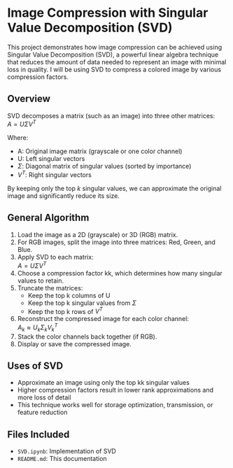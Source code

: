 # Image Compression with Singular Value Decomposition (SVD)

This project demonstrates how image compression can be achieved using Singular Value Decomposition (SVD), a powerful linear algebra technique that reduces the amount of data needed to represent an image with minimal loss in quality. I will be using SVD to compress a colored image by various compression factors.

## Overview
SVD decomposes a matrix (such as an image) into three other matrices:  
$A = U \Sigma V^T$

Where:
- A: Original image matrix (grayscale or one color channel)
- U: Left singular vectors
- $\Sigma$: Diagonal matrix of singular values (sorted by importance)
- $V^T$: Right singular vectors

By keeping only the top $k$ singular values, we can approximate the original image and significantly reduce its size.

## General Algorithm

1. Load the image as a 2D (grayscale) or 3D (RGB) matrix.
2. For RGB images, split the image into three matrices: Red, Green, and Blue.
3. Apply SVD to each matrix:  
    $A = U \Sigma V^T$
4. Choose a compression factor kk, which determines how many singular values to retain.
5. Truncate the matrices:
    - Keep the top k columns of U
    - Keep the top k singular values from $\Sigma$
    - Keep the top k rows of $V^T$
6. Reconstruct the compressed image for each color channel:  
    $A_k \approx U_k \Sigma_k V_k^T$
7. Stack the color channels back together (if RGB).
8. Display or save the compressed image.

## Uses of SVD
- Approximate an image using only the top kk singular values
- Higher compression factors result in lower rank approximations and more loss of detail
- This technique works well for storage optimization, transmission, or feature reduction

## Files Included

- `SVD.ipynb`: Implementation of SVD
- `README.md`: This documentation